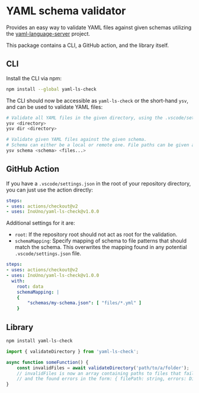 # YAML schema validator

Provides an easy way to validate YAML files against given schemas utilizing the [yaml-language-server](https://github.com/redhat-developer/yaml-language-server) project.

This package contains a CLI, a GitHub action, and the library itself.

## CLI

Install the CLI via npm:

```bash
npm install --global yaml-ls-check
```

The CLI should now be accessible as `yaml-ls-check` or the short-hand `ysv`, and can be used to validate YAML files:

```bash
# Validate all YAML files in the given directory, using the .vscode/settings.json file in it, if present.
ysv <directory>
ysv dir <directory>

# Validate given YAML files against the given schema.
# Schema can either be a local or remote one. File paths can be given as glob patterns.
ysv schema <schema> <files...>
```

## GitHub Action

If you have a `.vscode/settings.json` in the root of your repository directory, you can just use the action directly:

```yaml
steps:
- uses: actions/checkout@v2
- uses: InoUno/yaml-ls-check@v1.0.0
```

Additional settings for it are:

* `root`: If the repository root should not act as root for the validation.
* `schemaMapping`: Specify mapping of schema to file patterns that should match the schema. This overwrites the mapping found in any potential `.vscode/settings.json` file.


```yaml
steps:
- uses: actions/checkout@v2
- uses: InoUno/yaml-ls-check@v1.0.0
  with:
    root: data
    schemaMapping: |
    {
        "schemas/my-schema.json": [ "files/*.yml" ]
    }
```


## Library

```bash
npm install yaml-ls-check
```


```ts
import { validateDirectory } from 'yaml-ls-check';

async function someFunction() {
    const invalidFiles = await validateDirectory('path/to/a/folder');
    // invalidFiles is now an array containing paths to files that failed validation
    // and the found errors in the form: { filePath: string, errors: Diagnostics[] }
}
```
